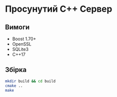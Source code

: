 # Просунутий C++ Сервер

## Вимоги
- Boost 1.70+
- OpenSSL
- SQLite3
- C++17

## Збірка
```bash
mkdir build && cd build
cmake ..
make